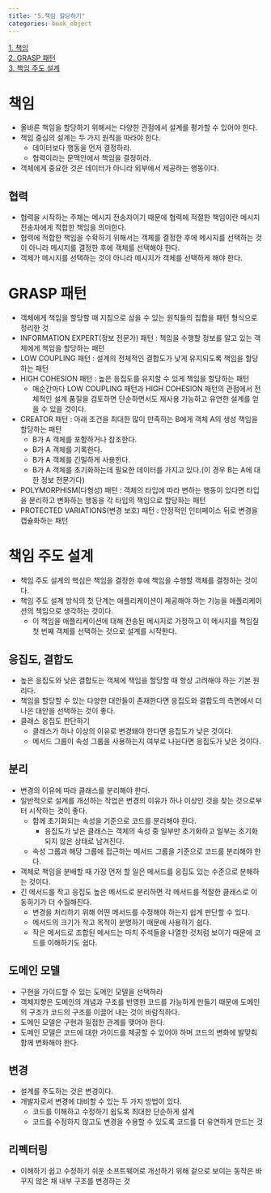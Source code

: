 ```yaml
---
title: "5.책임 할당하기"
categories: book_object
---
```


[1. 책임](#책임)  
[2. GRASP 패턴](#GRASP-패턴)  
[3. 책임 주도 설계](#책임-주도-설계)

# 책임
+ 올바른 책임을 할당하기 위해서는 다양한 관점에서 설계를 평가할 수 있어야 한다.
+ 책임 중심의 설계는 두 가지 원칙을 따라야 한다.
  + 데이터보다 행동을 먼저 결정하라.
  + 협력이라는 문맥안에서 책임을 결정하라.
+ 객체에게 중요한 것은 데이터가 아니라 외부에서 제공하는 행동이다.

## 협력
+ 협력을 시작하는 주체는 메시지 전송자이기 때문에 협력에 적절한 책임이란 메시지 전송자에게 적합한 책임을 의미한다.
+ 협력에 적합한 책임을 수확하기 위해서는 객체를 결정한 후에 메시지를 선택하는 것이 아니라 메시지를 결정한 후에 객체를 선택해야 한다.
+ 객체가 메시지를 선택하는 것이 아니라 메시지가 객체를 선택하게 해야 한다.

# GRASP 패턴
+ 객체에게 책임을 할당할 때 지침으로 삼을 수 있는 원칙들의 집합을 패턴 형식으로 정리한 것
+ INFORMATION EXPERT(정보 전문가) 패턴 : 책임을 수행할 정보를 알고 있는 객체에게 책임을 할당하는 패턴
+ LOW COUPLING 패턴 : 설계의 전체적인 결합도가 낮게 유지되도록 책임을 할당하는 패턴
+ HIGH COHESION 패턴 : 높은 응집도를 유지할 수 있게 책임을 할당하는 패턴
  + 매순간마다 LOW COUPLING 패턴과 HIGH COHESION 패턴의 관점에서 전체적인 설계 품질을 검토하면 단순하면서도 재사용 가능하고 유연한 설계를 얻을 수 있을 것이다.
+ CREATOR 패턴 : 아래 조건을 최대한 많이 만족하는 B에게 객체 A의 생성 책임을 할당하는 패턴
  + B가 A 객체를 포함하거나 참조한다.
  + B가 A 객체를 기록한다.
  + B가 A 객체를 긴밀하게 사용한다.
  + B가 A 객체를 초기화하는데 필요한 데이터를 가지고 있다.(이 경우 B는 A에 대한 정보 전문가다)
+ POLYMORPHISM(다형성) 패턴 : 객체의 타입에 따라 변하는 행동이 있다면 타입을 분리하고 변화하는 행동을 각 타입의 책임으로 할당하는 패턴
+ PROTECTED VARIATIONS(변경 보호) 패턴 : 안정적인 인터페이스 뒤로 변경을 캡슐화하는 패턴

# 책임 주도 설계
+ 책임 주도 설계의 핵심은 책임을 결정한 후에 책임을 수행할 객체를 결정하는 것이다.
+ 책임 주도 설계 방식의 첫 단계는 애플리케이션이 제공해야 하는 기능을 애플리케이션의 책임으로 생각하는 것이다.
  + 이 책임을 애플리케이션에 대해 전송된 메시지로 가정하고 이 메시지를 책임질 첫 번째 객체를 선택하는 것으로 설계를 시작한다.

## 응집도, 결합도
+ 높은 응집도와 낮은 결합도는 객체에 책임을 할당할 때 항상 고려해야 하는 기본 원리다.
+ 책임을 할당할 수 있는 다양한 대안들이 존재한다면 응집도와 결합도의 측면에서 더 나은 대안을 선택하는 것이 좋다.
+ 클래스 응집도 판단하기
  + 클래스가 하나 이상의 이유로 변경돼야 한다면 응집도가 낮은 것이다. 
  + 메서드 그룹이 속성 그룹을 사용하는지 여부로 나뉜다면 응집도가 낮은 것이다.

## 분리
+ 변경의 이유에 따라 클래스를 분리해야 한다.
+ 일반적으로 설계를 개선하는 작업은 변경의 이유가 하나 이상인 것을 찾는 것으로부터 시작하는 것이 좋다.
  + 함께 초기화되는 속성을 기준으로 코드를 분리해야 한다.
    + 응집도가 낮은 클래스는 객체의 속성 중 일부만 초기화하고 일부는 초기화되지 않은 상태로 남겨진다.
  + 속성 그룹과 해당 그룹에 접근하는 메서드 그룹을 기준으로 코드를 분리해야 한다.
+ 객체로 책임을 분배할 때 가장 먼저 할 일은 메서드를 응집도 있는 수준으로 분해하는 것이다.
+ 긴 메서드를 작고 응집도 높은 메서드로 분리하면 각 메서드를 적절한 클래스로 이동하기가 더 수월해진다.
  + 변경을 처리하기 위해 어떤 메서드를 수정해야 하는지 쉽게 판단할 수 있다.
  + 메서드의 크기가 작고 목적이 분명하기 때문에 사용하기 쉽다.
  + 작은 메서드로 조합된 메서드는 마치 주석들을 나열한 것처럼 보이기 때문에 코드를 이해하기도 쉽다.

## 도메인 모델
+ 구현을 가이드할 수 있는 도메인 모델을 선택하라
+ 객체지향은 도메인의 개념과 구조를 반영한 코드를 가능하게 만들기 때문에 도메인의 구조가 코드의 구조를 이끌어 내는 것이 바람직하다.
+ 도메인 모델은 구현과 밀접한 관계를 맺어야 한다.
+ 도메인 모델은 코드에 대한 가이드를 제공할 수 있어야 하며 코드의 변화에 발맞춰 함께 변화해야 한다.

## 변경
+ 설계를 주도하는 것은 변경이다.
+ 개발자로서 변경에 대비할 수 있는 두 가지 방법이 있다.
  + 코드를 이해하고 수정하기 쉽도록 최대한 단순하게 설계
  + 코드를 수정하지 않고도 변경을 수용할 수 있도록 코드를 더 유연하게 만드는 것

## 리펙터링
+ 이해하기 쉽고 수정하기 쉬운 소프트웨어로 개선하기 위해 겉으로 보이는 동작은 바꾸지 않은 채 내부 구조를 변경하는 것

